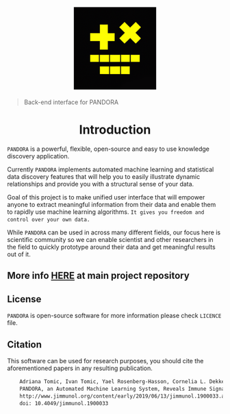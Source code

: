 <p align="center">
    <img width="200" src="https://github.com/genular/pandora/raw/master/src/app/assets/logo/png/favicon.png">
</p>

> Back-end interface for PANDORA

<h1 align="center">Introduction</h1>

`PANDORA` is a powerful, flexible, open-source and easy to use knowledge discovery application.

Currently `PANDORA` implements automated machine learning and statistical data discovery features
that will help you to easily illustrate dynamic relationships and provide you with a structural sense of your data.

Goal of this project is to make unified user interface that will empower anyone to extract meaningful information from their data and enable them to rapidly use machine learning algorithms. `It gives you freedom and control over your own data.`

While `PANDORA` can be used in across many different fields,
our focus here is scientific community so we can enable scientist and other researchers in the field to quickly prototype around their data and get meaningful results out of it.

## More info [HERE](https://github.com/genular/pandora) at main project repository

## License

`PANDORA` is open-source software for more information please check `LICENCE` file.

## Citation

This software can be used for research purposes, you should cite
the aforementioned papers in any resulting publication.

```bash
    Adriana Tomic, Ivan Tomic, Yael Rosenberg-Hasson, Cornelia L. Dekker, Holden T. Maecker, Mark M. Davis.
    PANDORA, an Automated Machine Learning System, Reveals Immune Signatures of Influenza Vaccine Responses
    http://www.jimmunol.org/content/early/2019/06/13/jimmunol.1900033.abstract
    doi: 10.4049/jimmunol.1900033
```
